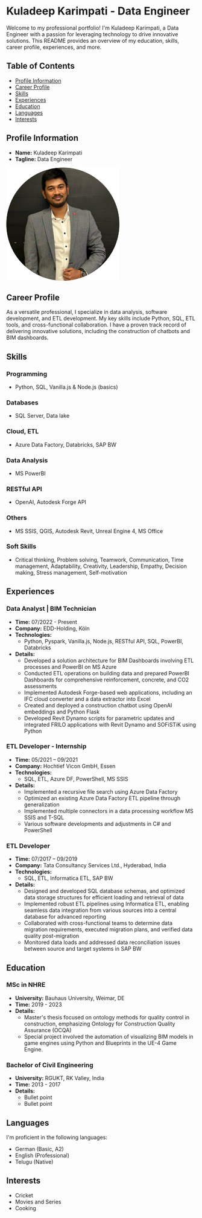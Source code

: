 # Kuladeep Karimpati - Data Engineer

Welcome to my professional portfolio! I'm Kuladeep Karimpati, a Data Engineer with a passion for leveraging technology to drive innovative solutions. This README provides an overview of my education, skills, career profile, experiences, and more.

## Table of Contents
- [Profile Information](#profile-information)
- [Career Profile](#career-profile)
- [Skills](#skills)
- [Experiences](#experiences)
- [Education](#education)
- [Languages](#languages)
- [Interests](#interests)



## Profile Information
- **Name:** Kuladeep Karimpati
- **Tagline:** Data Engineer
  
<img src="assets/images/profile.png" alt="Profile Picture" width="300" height="300">



## Career Profile
As a versatile professional, I specialize in data analysis, software development, and ETL development. My key skills include Python, SQL, ETL tools, and cross-functional collaboration. I have a proven track record of delivering innovative solutions, including the construction of chatbots and BIM dashboards.

## Skills
### Programming
- Python, SQL, Vanilla.js & Node.js (basics)

### Databases
- SQL Server, Data lake

### Cloud, ETL
- Azure Data Factory, Databricks, SAP BW

### Data Analysis
- MS PowerBI

### RESTful API
- OpenAI, Autodesk Forge API

### Others
- MS SSIS, QGIS, Autodesk Revit, Unreal Engine 4, MS Office

### Soft Skills
- Critical thinking, Problem solving, Teamwork, Communication, Time management, Adaptability, Creativity, Leadership, Empathy, Decision making, Stress management, Self-motivation

## Experiences
### Data Analyst | BIM Technician
- **Time:** 07/2022 - Present
- **Company:** EDD-Holding, Köln
- **Technologies:**
  - Python, Pyspark, Vanilla.js, Node.js, RESTful API, SQL, PowerBI, Databricks
- **Details:**
  - Developed a solution architecture for BIM Dashboards involving ETL processes and PowerBI on MS Azure
  - Conducted ETL operations on building data and prepared PowerBI Dashboards for comprehensive reinforcement, concrete, and CO2 assessments
  - Implemented Autodesk Forge-based web applications, including an IFC cloud converter and a data extractor into Excel
  - Created and deployed a construction chatbot using OpenAI embeddings and Python Flask
  - Developed Revit Dynamo scripts for parametric updates and integrated FRILO applications with Revit Dynamo and SOFiSTiK using Python

### ETL Developer - Internship
- **Time:** 05/2021 – 09/2021
- **Company:** Hochtief Vicon GmbH, Essen
- **Technologies:**
  - SQL, ETL, Azure DF, PowerShell, MS SSIS
- **Details:**
  - Implemented a recursive file search using Azure Data Factory
  - Optimized an existing Azure Data Factory ETL pipeline through generalization
  - Implemented multiple connectors in a data processing workflow MS SSIS and T-SQL
  - Various software developments and adjustments in C# and PowerShell

### ETL Developer
- **Time:** 07/2017 – 09/2019
- **Company:** Tata Consultancy Services Ltd., Hyderabad, India
- **Technologies:**
  - SQL, ETL, Informatica ETL, SAP BW
- **Details:**
  - Designed and developed SQL database schemas, and optimized data storage structures for efficient loading and retrieval of data
  - Implemented robust ETL pipelines using Informatica ETL, enabling seamless data integration from various sources into a central database for advanced reporting
  - Collaborated with cross-functional teams to determine data migration requirements, executed migration plans, and verified data quality post-migration
  - Monitored data loads and addressed data reconciliation issues between source and target systems in SAP BW
    
## Education
### MSc in NHRE
- **University:** Bauhaus University, Weimar, DE
- **Time:** 2019 - 2023
- **Details:**
  - Master's thesis focused on ontology methods for quality control in construction, emphasizing Ontology for Construction Quality Assurance (OCQA)
  - Special project involved the automation of visualizing BIM models in game engines using Python and Blueprints in the UE-4 Game Engine.

### Bachelor of Civil Engineering
- **University:** RGUKT, RK Valley, India
- **Time:** 2013 - 2017
- **Details:**
  - Bullet point
  - Bullet point
    
## Languages
I'm proficient in the following languages:
- German (Basic, A2)
- English (Professional)
- Telugu (Native)

## Interests
- Cricket
- Movies and Series
- Cooking
